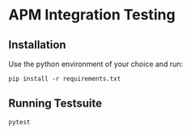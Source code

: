 # APM Integration Testing 

## Installation
Use the python environment of your choice and run:
```
pip install -r requirements.txt
```

## Running Testsuite
```
pytest
```

